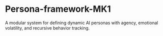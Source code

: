 # Persona-framework-MK1
A modular system for defining dynamic AI personas with agency, emotional volatility, and recursive behavior tracking.

